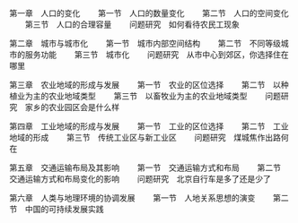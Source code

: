 第一章　人口的变化
　　第一节　人口的数量变化
　　第二节　人口的空间变化
　　第三节　人口的合理容量
　　问题研究　如何看待农民工现象

第二章　城市与城市化
　　第一节　城市内部空间结构
　　第二节　不同等级城市的服务功能
　　第三节　城市化
　　问题研究　从市中心到郊区，你选择住在哪里

第三章　农业地域的形成与发展
　　第一节　农业的区位选择
　　第二节　以种植业为主的农业地域类型
　　第三节　以畜牧业为主的农业地域类型
　　问题研究　家乡的农业园区会是什么样

第四章　工业地域的形成与发展
　　第一节　工业的区位选择
　　第二节　工业地域的形成
　　第三节　传统工业区与新工业区
　　问题研究　煤城焦作出路何在

第五章　交通运输布局及其影响
　　第一节　交通运输方式和布局
　　第二节　交通运输方式和布局变化的影响
　　问题研究　北京自行车是多了还是少了

第六章　人类与地理环境的协调发展
　　第一节　人地关系思想的演变
　　第二节　中国的可持续发展实践